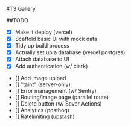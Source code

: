 #T3 Gallery

##TODO

- [x] Make it deploy (vercel)
- [x] Scaffold basic UI with mock data
- [x] Tidy up build process
- [x] Actually set up a database (vercel postgres)
- [x] Attach database to UI
- [x] Add authentication (w/ clerk)
- [] Add image upload
- [] "taint" (server-only)
- [] Error management (w/ Sentry)
- [] Routing/image page (parallel route)
- [] Delete button (w/ Sever Actions)
- [] Analytics (posthog)
- [] Ratelimiting (upstash)